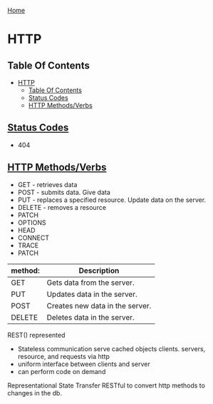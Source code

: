 <!--
 * This file is part of RS Cheat Sheets.
 *
 * RS Cheat Sheets is free software: you can redistribute it and/or modify
 * it under the terms of the GNU General Public License as published by
 * the Free Software Foundation, either version 3 of the License, or
 * (at your option) any later version.
 *
 * RS Cheat Sheets is distributed in the hope that it will be useful,
 * but WITHOUT ANY WARRANTY; without even the implied warranty of
 * MERCHANTABILITY or FITNESS FOR A PARTICULAR PURPOSE.  See the
 * GNU General Public License for more details.
 *
 * You should have received a copy of the GNU General Public License
 * along with RS Cheat Sheets. If not, see <https://www.gnu.org/licenses/>.
 */
-->

[Home](./README.md)

# HTTP

## Table Of Contents

<!-- TOC -->

- [HTTP](#http)
	- [Table Of Contents](#table-of-contents)
	- [Status Codes](#status-codes)
	- [HTTP Methods/Verbs](#http-methodsverbs)

<!-- /TOC -->

## [Status Codes](#table-of-contents)
- 404

## [HTTP Methods/Verbs](#table-of-contents)
- GET - retrieves data
- POST - submits data. Give data
- PUT - replaces a specified resource. Update data on the server.
- DELETE - removes a resource
- PATCH
- OPTIONS
- HEAD
- CONNECT
- TRACE
- PATCH

| method: | Description                     |
|---------|---------------------------------|
| GET     | Gets data from the server.      |
| PUT     | Updates data in the server.     |
| POST    | Creates new data in the server. |
| DELETE  | Deletes data in the server.     |


REST() represented 
  - Stateless communication
  serve cached objects
  clients. servers, resource, and requests via http
  - uniform interface between clients and server
  - can perform code on demand

Representational State Transfer
RESTful to convert http methods to changes in the db.